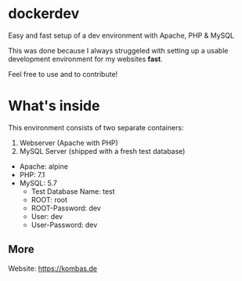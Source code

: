 # dockerdev
Easy and fast setup of a dev environment with Apache, PHP &amp; MySQL

This was done because I always struggeled with setting up a usable development environment for my websites **fast**.

Feel free to use and to contribute!

# What's inside #

This environment consists of two separate containers:

1. Webserver (Apache with PHP)
1. MySQL Server (shipped with a fresh test database)

* Apache: alpine
* PHP: 7.1
* MySQL: 5.7
  * Test Database Name: test
  * ROOT: root
  * ROOT-Password: dev
  * User: dev
  * User-Password: dev

## More ##
Website: https://kombas.de
